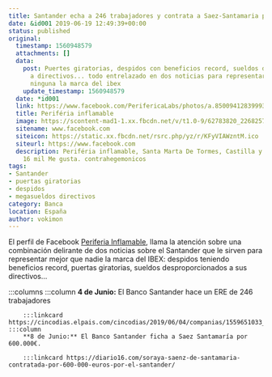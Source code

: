 ```yaml
---
title: Santander echa a 246 trabajadores y contrata a Saez-Santamaria por 600.000€
date: &id001 2019-06-19 12:49:39+00:00
status: published
original:
  timestamp: 1560948579
  attachments: []
  data:
    post: Puertes giratorias, despidos con beneficios record, sueldos desproporcionados
      a directivos... todo entrelazado en dos noticias para representar mejor que
      ninguna la marca del ibex
    update_timestamp: 1560948579
  date: *id001
  link: https://www.facebook.com/PerifericaLabs/photos/a.850094128399937/2268257033250299/
  title: Periféria inflamable
  image: https://scontent-mad1-1.xx.fbcdn.net/v/t1.0-9/62783820_2268257039916965_7174569621872181248_o.jpg?_nc_cat=104&_nc_sid=8024bb&_nc_ohc=1lAPBREYkpkAX-23s9J&_nc_ht=scontent-mad1-1.xx&oh=1681ab4d3cdfd2d31a3d77bc3f0565da&oe=5F57ECE6
  sitename: www.facebook.com
  siteicon: https://static.xx.fbcdn.net/rsrc.php/yz/r/KFyVIAWzntM.ico
  siteurl: https://www.facebook.com
  description: Periféria inflamable, Santa Marta De Tormes, Castilla y León, Spain.
    16 mil Me gusta. contrahegemonicos
tags:
- Santander
- puertas giratorias
- despidos
- megasueldos directivos
category: Banca
location: España
author: vokimon
---
```


El perfil de Facebook [Periferia Inflamable](https://www.facebook.com/PerifericaLabs/photos/a.850094128399937/2268257033250299/),
llama la atención sobre una combinación delirante de dos noticias sobre el Santander que le sirven
para representar mejor que nadie la marca del IBEX:
despidos teniendo beneficios record, puertas giratorias, sueldos desproporcionados a sus directivos...


:::columns
	:::column
		**4 de Junio:** El Banco Santander hace un ERE de 246 trabajadores
		
		:::linkcard https://cincodias.elpais.com/cincodias/2019/06/04/companias/1559651033_760518.html
	:::column
		**8 de Junio:** El Banco Santander ficha a Saez Santamaría por 600.000€.
		
		:::linkcard https://diario16.com/soraya-saenz-de-santamaria-contratada-por-600-000-euros-por-el-santander/



